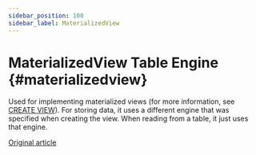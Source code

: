 ```yaml
---
sidebar_position: 100
sidebar_label: MaterializedView
---
```


# MaterializedView Table Engine {#materializedview}

Used for implementing materialized views (for more information, see [CREATE VIEW](../../../sql-reference/statements/create/view.md#materialized)). For storing data, it uses a different engine that was specified when creating the view. When reading from a table, it just uses that engine.

[Original article](https://clickhouse.com/docs/en/engines/table-engines/special/materializedview/) <!--hide-->
